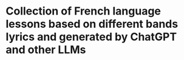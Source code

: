 # Collection of French language lessons based on different bands lyrics and generated by ChatGPT and other LLMs

